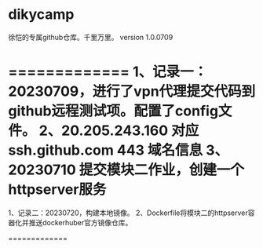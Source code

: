 # dikycamp
徐恺的专属github仓库。千里万里。
version 1.0.0709

=============
1、记录一：20230709，进行了vpn代理提交代码到github远程测试项。配置了config文件。
2、20.205.243.160  对应ssh.github.com 443 域名信息
3、20230710 提交模块二作业，创建一个httpserver服务
=============
1、记录二：20230720，构建本地镜像。
2、Dockerfile将模块二的httpserver容器化并推送dockerhuber官方镜像仓库。

=============